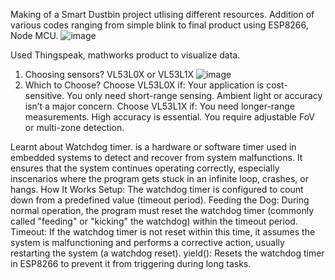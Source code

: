 Making of a Smart Dustbin project utlising different resources.
Addition of various codes ranging from simple blink to final product using ESP8266, Node MCU.
![image](https://github.com/user-attachments/assets/a45f9845-0013-4d9f-9903-9abd1d422119)

Used Thingspeak, mathworks product to visualize data.

1. Choosing sensors? VL53L0X or VL53L1X
![image](https://github.com/user-attachments/assets/d9f4c134-e257-4128-88f9-7706c0561aa6)
2. Which to Choose?
Choose VL53L0X if:
Your application is cost-sensitive.
You only need short-range sensing.
Ambient light or accuracy isn’t a major concern.
Choose VL53L1X if:
You need longer-range measurements.
High accuracy is essential.
You require adjustable FoV or multi-zone detection.

Learnt about Watchdog timer. is a hardware or software timer used in embedded systems to detect and recover from system malfunctions. It ensures that the system continues operating correctly, especially inscenarios where the program gets stuck in an infinite loop, crashes, or hangs.
How It Works
  Setup: The watchdog timer is configured to count down from a predefined value (timeout period).
  Feeding the Dog: During normal operation, the program must reset the watchdog timer (commonly called "feeding" or "kicking" the watchdog) within the timeout period.
  Timeout: If the watchdog timer is not reset within this time, it assumes the system is malfunctioning and performs a corrective action, usually restarting the system (a watchdog reset).
yield(): Resets the watchdog timer in ESP8266 to prevent it from triggering during long tasks.
